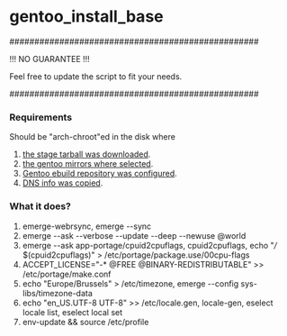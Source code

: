 # gentoo_install_base

##################################################

!!! NO GUARANTEE !!!

Feel free to update the script to fit your needs.

##################################################

### Requirements

Should be "arch-chroot"ed in the disk where

1. [the stage tarball was downloaded](https://wiki.gentoo.org/wiki/Handbook:AMD64/Installation/Stage#Downloading_the_stage_tarball).
2. [the gentoo mirrors where selected](https://wiki.gentoo.org/wiki/Handbook:AMD64/Installation/Base#Optional:_Selecting_mirrors).
3. [Gentoo ebuild repository was configured](https://wiki.gentoo.org/wiki/Handbook:AMD64/Installation/Base#Gentoo_ebuild_repository).
4. [DNS info was copied](https://wiki.gentoo.org/wiki/Handbook:AMD64/Installation/Base#Copy_DNS_info).

### What it does?

1. emerge-webrsync, emerge --sync
2. emerge --ask --verbose --update --deep --newuse @world
3. emerge --ask app-portage/cpuid2cpuflags, cpuid2cpuflags, echo "*/* $(cpuid2cpuflags)" > /etc/portage/package.use/00cpu-flags
4. ACCEPT_LICENSE="-* @FREE @BINARY-REDISTRIBUTABLE" >> /etc/portage/make.conf
5. echo "Europe/Brussels" > /etc/timezone, emerge --config sys-libs/timezone-data
6. echo "en_US.UTF-8 UTF-8" >> /etc/locale.gen, locale-gen, eselect locale list, eselect local set <number>
7. env-update && source /etc/profile
